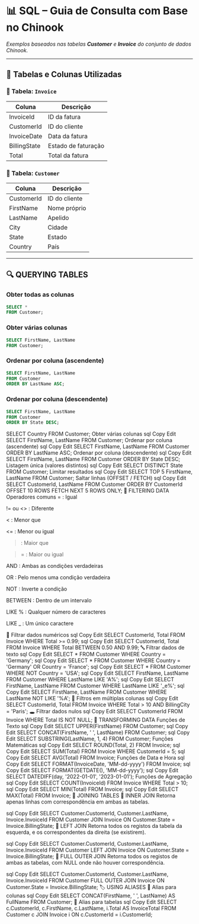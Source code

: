 # 📊 SQL – Guia de Consulta com Base no Chinook

_Exemplos baseados nas tabelas **Customer** e **Invoice** do conjunto de dados Chinook._

---

## 🧾 Tabelas e Colunas Utilizadas

### 🧮 Tabela: `Invoice`
| Coluna        | Descrição         |
|---------------|-------------------|
| InvoiceId     | ID da fatura      |
| CustomerId    | ID do cliente     |
| InvoiceDate   | Data da fatura    |
| BillingState  | Estado de faturação |
| Total         | Total da fatura   |

### 👤 Tabela: `Customer`
| Coluna     | Descrição       |
|------------|-----------------|
| CustomerId | ID do cliente   |
| FirstName  | Nome próprio    |
| LastName   | Apelido         |
| City       | Cidade          |
| State      | Estado          |
| Country    | País            |

---

## 🔍 QUERYING TABLES

### Obter todas as colunas
```sql
SELECT * 
FROM Customer;
```

### Obter várias colunas
```sql
SELECT FirstName, LastName 
FROM Customer;
```

### Ordenar por coluna (ascendente)
```sql
SELECT FirstName, LastName 
FROM Customer
ORDER BY LastName ASC;
```

### Ordenar por coluna (descendente)
```sql
SELECT FirstName, LastName 
FROM Customer
ORDER BY State DESC;
```




SELECT Country 
FROM Customer;
Obter várias colunas
sql
Copy
Edit
SELECT FirstName, LastName 
FROM Customer;
Ordenar por coluna (ascendente)
sql
Copy
Edit
SELECT FirstName, LastName 
FROM Customer
ORDER BY LastName ASC;
Ordenar por coluna (descendente)
sql
Copy
Edit
SELECT FirstName, LastName 
FROM Customer
ORDER BY State DESC;
Listagem única (valores distintos)
sql
Copy
Edit
SELECT DISTINCT State 
FROM Customer;
Limitar resultados
sql
Copy
Edit
SELECT TOP 5 FirstName, LastName 
FROM Customer;
Saltar linhas (OFFSET / FETCH)
sql
Copy
Edit
SELECT CustomerId, LastName 
FROM Customer
ORDER BY CustomerId
OFFSET 10 ROWS FETCH NEXT 5 ROWS ONLY;
🎯 FILTERING DATA
Operadores comuns
= : Igual

!= ou <> : Diferente

< : Menor que

<= : Menor ou igual

> : Maior que

>= : Maior ou igual

AND : Ambas as condições verdadeiras

OR : Pelo menos uma condição verdadeira

NOT : Inverte a condição

BETWEEN : Dentro de um intervalo

LIKE % : Qualquer número de caracteres

LIKE _ : Um único caractere

🔢 Filtrar dados numéricos
sql
Copy
Edit
SELECT CustomerId, Total 
FROM Invoice
WHERE Total >= 0.99;
sql
Copy
Edit
SELECT CustomerId, Total 
FROM Invoice
WHERE Total BETWEEN 0.50 AND 9.99;
🔤 Filtrar dados de texto
sql
Copy
Edit
SELECT * 
FROM Customer
WHERE Country = 'Germany';
sql
Copy
Edit
SELECT * 
FROM Customer
WHERE Country = 'Germany' OR Country = 'France';
sql
Copy
Edit
SELECT * 
FROM Customer
WHERE NOT Country = 'USA';
sql
Copy
Edit
SELECT FirstName, LastName 
FROM Customer
WHERE LastName LIKE 'A%';
sql
Copy
Edit
SELECT FirstName, LastName 
FROM Customer
WHERE LastName LIKE '_e%';
sql
Copy
Edit
SELECT FirstName, LastName 
FROM Customer
WHERE LastName NOT LIKE '%A';
🧮 Filtros em múltiplas colunas
sql
Copy
Edit
SELECT CustomerId, Total 
FROM Invoice
WHERE Total > 10 AND BillingCity = 'Paris';
🕳️ Filtrar dados nulos
sql
Copy
Edit
SELECT CustomerId 
FROM Invoice
WHERE Total IS NOT NULL;
🔧 TRANSFORMING DATA
Funções de Texto
sql
Copy
Edit
SELECT UPPER(FirstName) 
FROM Customer;
sql
Copy
Edit
SELECT CONCAT(FirstName, ' ', LastName) 
FROM Customer;
sql
Copy
Edit
SELECT SUBSTRING(LastName, 1, 4) 
FROM Customer;
Funções Matemáticas
sql
Copy
Edit
SELECT ROUND(Total, 2) 
FROM Invoice;
sql
Copy
Edit
SELECT SUM(Total) 
FROM Invoice
WHERE CustomerId = 5;
sql
Copy
Edit
SELECT AVG(Total) 
FROM Invoice;
Funções de Data e Hora
sql
Copy
Edit
SELECT FORMAT(InvoiceDate, 'MM-dd-yyyy') 
FROM Invoice;
sql
Copy
Edit
SELECT FORMAT(GETDATE(), 'MM-dd-yyyy');
sql
Copy
Edit
SELECT DATEDIFF(day, '2022-01-01', '2023-01-01');
Funções de Agregação
sql
Copy
Edit
SELECT COUNT(InvoiceId) 
FROM Invoice
WHERE Total > 10;
sql
Copy
Edit
SELECT MIN(Total) 
FROM Invoice;
sql
Copy
Edit
SELECT MAX(Total) 
FROM Invoice;
🔗 JOINING TABLES
🔸 INNER JOIN
Retorna apenas linhas com correspondência em ambas as tabelas.

sql
Copy
Edit
SELECT 
    Customer.CustomerId,
    Customer.LastName,
    Invoice.InvoiceId
FROM Customer
JOIN Invoice 
    ON Customer.State = Invoice.BillingState;
🔸 LEFT JOIN
Retorna todos os registos da tabela da esquerda, e os correspondentes da direita (se existirem).

sql
Copy
Edit
SELECT 
    Customer.CustomerId,
    Customer.LastName,
    Invoice.InvoiceId
FROM Customer
LEFT JOIN Invoice 
    ON Customer.State = Invoice.BillingState;
🔸 FULL OUTER JOIN
Retorna todos os registos de ambas as tabelas, com NULL onde não houver correspondência.

sql
Copy
Edit
SELECT 
    Customer.CustomerId,
    Customer.LastName,
    Invoice.InvoiceId
FROM Customer
FULL OUTER JOIN Invoice 
    ON Customer.State = Invoice.BillingState;
🏷️ USING ALIASES
🔹 Alias para colunas
sql
Copy
Edit
SELECT CONCAT(FirstName, ' ', LastName) AS FullName 
FROM Customer;
🔹 Alias para tabelas
sql
Copy
Edit
SELECT 
    c.CustomerId, 
    c.FirstName, 
    c.LastName, 
    i.Total AS InvoiceTotal
FROM Customer c
JOIN Invoice i 
    ON c.CustomerId = i.CustomerId;